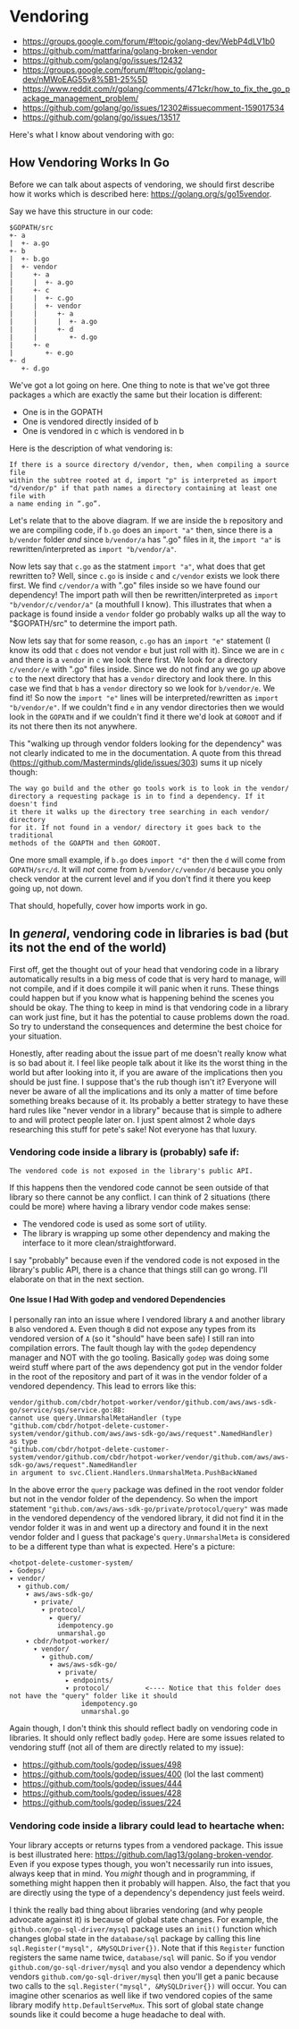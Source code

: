 Vendoring
=========

- https://groups.google.com/forum/#!topic/golang-dev/WebP4dLV1b0
- https://github.com/mattfarina/golang-broken-vendor
- https://github.com/golang/go/issues/12432
- https://groups.google.com/forum/#!topic/golang-dev/nMWoEAG55v8%5B1-25%5D
- https://www.reddit.com/r/golang/comments/471ckr/how_to_fix_the_go_package_management_problem/
- https://github.com/golang/go/issues/12302#issuecomment-159017534
- https://github.com/golang/go/issues/13517

Here's what I know about vendoring with go:

How Vendoring Works In Go
-------------------------

Before we can talk about aspects of vendoring, we should first describe how it
works which is described here: https://golang.org/s/go15vendor.

Say we have this structure in our code:

```
$GOPATH/src
+- a
|  +- a.go
+- b
|  +- b.go
|  +- vendor
|     +- a
|     |  +- a.go
|     +- c
|     |  +- c.go
|     |  +- vendor
|     |     +- a
|     |     |  +- a.go
|     |     +- d
|     |        +- d.go
|     +- e
|        +- e.go
+- d
   +- d.go
```

We've got a lot going on here. One thing to note is that we've got three
packages `a` which are exactly the same but their location is different:

- One is in the GOPATH
- One is vendored directly insided of b
- One is vendored in c which is vendored in b

Here is the description of what vendoring is:

```
If there is a source directory d/vendor, then, when compiling a source file
within the subtree rooted at d, import "p" is interpreted as import
"d/vendor/p" if that path names a directory containing at least one file with
a name ending in “.go”.
```

Let's relate that to the above diagram. If we are inside the `b` repository
and we are compiling code, if `b.go` does an `import "a"` then, since there is
a `b/vendor` folder *and* since `b/vendor/a` has ".go" files in it, the
`import "a"` is rewritten/interpreted as `import "b/vendor/a"`. 

Now lets say that `c.go` as the statment `import "a"`, what does that get
rewritten to? Well, since `c.go` is inside `c` and `c/vendor` exists we look
there first. We find `c/vendor/a` with ".go" files inside so we have found our
dependency! The import path will then be rewritten/interpreted as `import
"b/vendor/c/vendor/a"` (a mouthfull I know). This illustrates that when a
package is found inside a `vendor` folder go probably walks up all the way to
"$GOPATH/src" to determine the import path.

Now lets say that for some reason, `c.go` has an `import "e"` statement (I
know its odd that `c` does not vendor `e` but just roll with it). Since we are
in `c` and there is a `vendor` in `c` we look there first. We look for a
directory `c/vendor/e` with ".go" files inside. Since we do not find any we go
*up* above `c` to the next directory that has a `vendor` directory and look
there. In this case we find that `b` has a `vendor` directory so we look for
`b/vendor/e`. We find it! So now the `import "e"` lines will be
interpreted/rewritten as `import "b/vendor/e"`. If we couldn't find `e` in any
vendor directories then we would look in the `GOPATH` and if we couldn't find
it there we'd look at `GOROOT` and if its not there then its not anywhere.

This "walking up through vendor folders looking for the dependency" was not
clearly indicated to me in the documentation. A quote from this thread
(https://github.com/Masterminds/glide/issues/303) sums it up nicely though:

```
The way go build and the other go tools work is to look in the vendor/
directory a requesting package is in to find a dependency. If it doesn't find
it there it walks up the directory tree searching in each vendor/ directory
for it. If not found in a vendor/ directory it goes back to the traditional
methods of the GOAPTH and then GOROOT.
```

One more small example, if `b.go` does `import "d"` then the `d` will come
from `GOPATH/src/d`. It will *not* come from `b/vendor/c/vendor/d` because you
only check vendor at the current level and if you don't find it there you keep
going up, not down.

That should, hopefully, cover how imports work in go.

In *general*, vendoring code in libraries is bad (but its not the end of the world)
-----------------------------------------------------------------------------------

First off, get the thought out of your head that vendoring code in a library
automatically results in a big mess of code that is very hard to manage, will
not compile, and if it does compile it will panic when it runs. These things
could happen but if you know what is happening behind the scenes you should be
okay. The thing to keep in mind is that vendoring code in a library can work
just fine, but it has the potential to cause problems down the road. So try to
understand the consequences and determine the best choice for your situation.

Honestly, after reading about the issue part of me doesn't really know what is
so bad about it. I feel like people talk about it like its the worst thing in
the world but after looking into it, if you are aware of the implications then
you should be just fine. I suppose that's the rub though isn't it? Everyone
will never be aware of all the implications and its only a matter of time
before something breaks because of it. Its probably a better strategy to have
these hard rules like "never vendor in a library" because that is simple to
adhere to and will protect people later on. I just spent almost 2 whole days
researching this stuff for pete's sake! Not everyone has that luxury.

### Vendoring code inside a library is (probably) safe if:

```
The vendored code is not exposed in the library's public API.
```

If this happens then the vendored code cannot be seen outside of that library
so there cannot be any conflict. I can think of 2 situations (there could be
more) where having a library vendor code makes sense:

- The vendored code is used as some sort of utility.
- The library is wrapping up some other dependency and making the interface to
  it more clean/straightforward.

I say "probably" because even if the vendored code is not exposed in the
library's public API, there is a chance that things still can go wrong. I'll
elaborate on that in the next section.

#### One Issue I Had With godep and vendored Dependencies

I personally ran into an issue where I vendored library `A` and another
library `B` also vendored `A`. Even though `B` did not expose any types from
its vendored version of `A` (so it "should" have been safe) I still ran into
compilation errors. The fault though lay with the `godep` dependency manager
and NOT with the go tooling. Basically `godep` was doing some weird stuff
where part of the aws dependency got put in the vendor folder in the root of
the repository and part of it was in the vendor folder of a vendored
dependency. This lead to errors like this:

```
vendor/github.com/cbdr/hotpot-worker/vendor/github.com/aws/aws-sdk-go/service/sqs/service.go:88:
cannot use query.UnmarshalMetaHandler (type
"github.com/cbdr/hotpot-delete-customer-system/vendor/github.com/aws/aws-sdk-go/aws/request".NamedHandler)
as type
"github.com/cbdr/hotpot-delete-customer-system/vendor/github.com/cbdr/hotpot-worker/vendor/github.com/aws/aws-sdk-go/aws/request".NamedHandler
in argument to svc.Client.Handlers.UnmarshalMeta.PushBackNamed
```

In the above error the `query` package was defined in the root vendor folder
but not in the vendor folder of the dependency. So when the import statement
`"github.com/aws/aws-sdk-go/private/protocol/query"` was made in the vendored
dependency of the vendored library, it did not find it in the vendor folder it
was in and went up a directory and found it in the next vendor folder and I
guess that package's `query.UnmarshalMeta` is considered to be a different
type than what is expected. Here's a picture:

```
<hotpot-delete-customer-system/
▸ Godeps/
▾ vendor/
  ▾ github.com/
    ▾ aws/aws-sdk-go/
      ▾ private/
        ▾ protocol/
          ▸ query/
            idempotency.go
            unmarshal.go
    ▾ cbdr/hotpot-worker/
      ▾ vendor/
        ▾ github.com/
          ▾ aws/aws-sdk-go/
            ▾ private/
              ▸ endpoints/
              ▾ protocol/         <---- Notice that this folder does not have the "query" folder like it should
                  idempotency.go
                  unmarshal.go
```

Again though, I don't think this should reflect badly on vendoring code in
libraries. It should only reflect badly `godep`. Here are some issues related
to vendoring stuff (not all of them are directly related to my issue):

- https://github.com/tools/godep/issues/498
- https://github.com/tools/godep/issues/400 (lol the last comment)
- https://github.com/tools/godep/issues/444
- https://github.com/tools/godep/issues/428
- https://github.com/tools/godep/issues/224

### Vendoring code inside a library could lead to heartache when:

Your library accepts or returns types from a vendored package. This issue is
best illustrated here: https://github.com/lag13/golang-broken-vendor. Even if
you expose types though, you won't necessarily run into issues, always keep
that in mind. You *might* though and in programming, if something might happen
then it probably will happen. Also, the fact that you are directly using the
type of a dependency's dependency just feels weird.

I think the really bad thing about libraries vendoring (and why people
advocate against it) is because of global state changes. For example, the
`github.com/go-sql-driver/mysql` package uses an `init()` function which
changes global state in the `database/sql` package by calling this line
`sql.Register("mysql", &MySQLDriver{})`. Note that if this `Register` function
registers the same name twice, `database/sql` will panic. So if you vendor
`github.com/go-sql-driver/mysql` and you also vendor a dependency which
vendors `github.com/go-sql-driver/mysql` then you'll get a panic because two
calls to the `sql.Register("mysql", &MySQLDriver{})` will occur. You can
imagine other scenarios as well like if two vendored copies of the same
library modify `http.DefaultServeMux`. This sort of global state change sounds
like it could become a huge headache to deal with.

